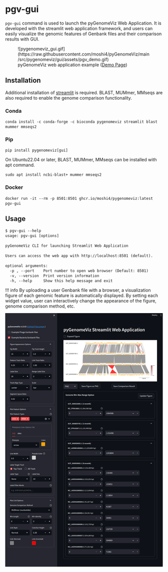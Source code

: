 # pgv-gui

`pgv-gui` command is used to launch the pyGenomeViz Web Application.
It is developed with the streamlit web application framework,
and users can easily visualize the genomic features of Genbank files and their comparison results with GUI.

<figure markdown>
  ![pygenomeviz_gui.gif](https://raw.githubusercontent.com/moshi4/pyGenomeViz/main/src/pygenomeviz/gui/assets/pgv_demo.gif)
  <figcaption>
    pyGenomeViz web application example (<a href="https://pygenomeviz.streamlit.app">Demo Page</a>)
  </figcaption>
</figure>

## Installation

Additional installation of [streamlit](https://github.com/streamlit/streamlit) is required.
BLAST, MUMmer, MMseqs are also required to enable the genome comparison functionality.

### Conda

    conda install -c conda-forge -c bioconda pygenomeviz streamlit blast mummer mmseqs2

### Pip

    pip install pygenomeviz[gui]

On Ubuntu22.04 or later, BLAST, MUMmer, MMseqs can be installed with apt command.

    sudo apt install ncbi-blast+ mummer mmseqs2

### Docker

    docker run -it --rm -p 8501:8501 ghcr.io/moshi4/pygenomeviz:latest pgv-gui

## Usage

    $ pgv-gui --help
    usage: pgv-gui [options]

    pyGenomeViz CLI for launching Streamlit Web Application

    Users can access the web app with http://localhost:8501 (default).

    optional arguments:
      -p , --port    Port number to open web browser (Default: 8501)
      -v, --version  Print version information
      -h, --help     Show this help message and exit

!!! info
    By uploading a user Genbank file with a browser, a visualization figure of each genomic feature is automatically displayed.
    By setting each widget value, user can interactively change the appearance of the figure, genome comparison method, etc.

![pgv-gui_screen.png](../images/pgv-gui_screen.png)
